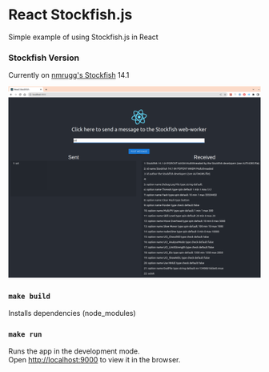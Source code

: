 # React Stockfish.js
Simple example of using Stockfish.js in React

### Stockfish Version
Currently on [nmrugg's Stockfish](https://github.com/nmrugg/stockfish.js) 14.1

![React Stockfish](/public/reactstockfish.png?raw=true "")

### `make build`
Installs dependencies (node_modules)

### `make run`

Runs the app in the development mode.\
Open [http://localhost:9000](http://localhost:9000) to view it in the browser.